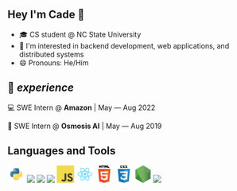 ## Hey I'm Cade 👋 
- 🎓 CS student @ NC State University
- 🔬 I'm interested in backend development, web applications, and distributed systems
- 😄 Pronouns: He/Him

## 💼 _experience_

💻 SWE Intern @ **Amazon** | May — Aug 2022

🤖 SWE Intern @ **Osmosis AI** | May — Aug 2019

## Languages and Tools
<code><img height="35" src="https://raw.githubusercontent.com/github/explore/80688e429a7d4ef2fca1e82350fe8e3517d3494d/topics/python/python.png"></code>
<code><img height="35" src="https://logoeps.com/wp-content/uploads/2011/06/java-logo-vector.png"></code>
<code><img height="35" src="https://img.icons8.com/color/344/golang.png"></code>
<code><img height="35" src="https://www.nicepng.com/png/full/308-3084680_rust-programming-language-rust-programming-language-logo.png"></code>
<code><img height="35" src="https://raw.githubusercontent.com/github/explore/80688e429a7d4ef2fca1e82350fe8e3517d3494d/topics/javascript/javascript.png"></code>
<code><img height="35" src="https://raw.githubusercontent.com/github/explore/80688e429a7d4ef2fca1e82350fe8e3517d3494d/topics/react/react.png"></code>
<code><img height="35" src="https://raw.githubusercontent.com/github/explore/80688e429a7d4ef2fca1e82350fe8e3517d3494d/topics/html/html.png"></code>
<code><img height="35" src="https://raw.githubusercontent.com/github/explore/5c058a388828bb5fde0bcafd4bc867b5bb3f26f3/topics/css/css.png"></code>
<code><img height="35" src="https://raw.githubusercontent.com/github/explore/80688e429a7d4ef2fca1e82350fe8e3517d3494d/topics/nodejs/nodejs.png"></code>
<code><img height="35" src="https://git-scm.com/images/logos/downloads/Git-Icon-1788C.png"></code>
